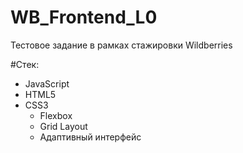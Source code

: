 # WB_Frontend_L0

Тестовое задание в рамках стажировки Wildberries

#Стек:
* JavaScript 
* HTML5
* CSS3
  * Flexbox
  * Grid Layout
  * Адаптивный интерфейс